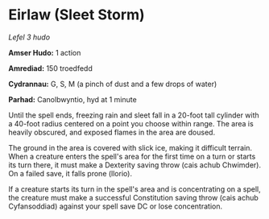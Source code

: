 # Eirlaw (Sleet Storm)

*Lefel 3 hudo*

**Amser Hudo:** 1 action

**Amrediad:** 150 troedfedd

**Cydrannau:** G, S, M (a pinch of dust and a few drops of water)

**Parhad:** Canolbwyntio, hyd at 1 minute

Until the spell ends, freezing rain and sleet fall in a 20-foot tall cylinder with a 40-foot radius centered on a point you choose within range. The area is heavily obscured, and exposed flames in the area are doused.

The ground in the area is covered with slick ice, making it difficult terrain. When a creature enters the spell's area for the first time on a turn or starts its turn there, it must make a Dexterity saving throw (cais achub Chwimder). On a failed save, it falls prone (llorio).

If a creature starts its turn in the spell's area and is concentrating on a spell, the creature must make a successful Constitution saving throw (cais achub Cyfansoddiad) against your spell save DC or lose concentration.